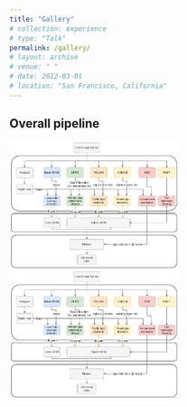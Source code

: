 ```yaml
---
title: "Gallery"
# collection: experience
# type: "Talk"
permalink: /gallery/
# layout: archive
# venue: " "
# date: 2012-03-01
# location: "San Francisco, California"
---
```


## Overall pipeline

<div style="display: inline-block;">
  <img src="/images/einstein_vision/einstein_vision_pipeline.png" width="300" style="vertical-align: top; margin-right: 10px;" />
  <img src="/images/einstein_vision/einstein_vision_pipeline.png" width="300" style="vertical-align: top;" />
</div>